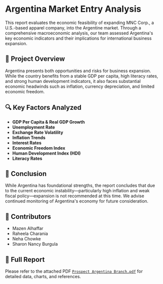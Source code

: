 # Argentina Market Entry Analysis

This report evaluates the economic feasibility of expanding MNC Corp., a U.S.-based apparel company, into the Argentine market. Through a comprehensive macroeconomic analysis, our team assessed Argentina's key economic indicators and their implications for international business expansion.

## 📌 Project Overview

Argentina presents both opportunities and risks for business expansion. While the country benefits from a stable GDP per capita, high literacy rates, and strong human development indicators, it also faces substantial economic headwinds such as inflation, currency depreciation, and limited economic freedom.

## 🔍 Key Factors Analyzed

- **GDP Per Capita & Real GDP Growth**
- **Unemployment Rate**
- **Exchange Rate Volatility**
- **Inflation Trends**
- **Interest Rates**
- **Economic Freedom Index**
- **Human Development Index (HDI)**
- **Literacy Rates**

## 🧐 Conclusion

While Argentina has foundational strengths, the report concludes that due to the current economic instability—particularly high inflation and weak fiscal policy—expansion is not recommended at this time. We advise continued monitoring of Argentina's economy for future consideration.

## 👥 Contributors

- Mazen Alhaffar  
- Raheela Charania  
- Neha Chowke  
- Sharon Nancy Burgula

## 📄 Full Report

Please refer to the attached PDF [`Prospect Argentina Branch.pdf`](./Prospect%20Argentina%20Branch.pdf) for detailed data, charts, and references.